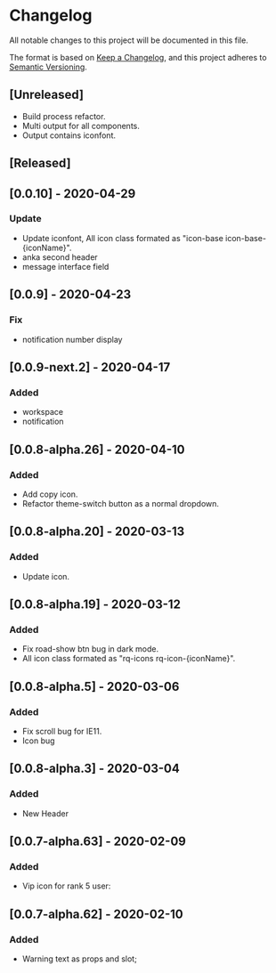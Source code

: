 # Changelog

All notable changes to this project will be documented in this file.

The format is based on [Keep a Changelog](https://keepachangelog.com/en/1.0.0/),
and this project adheres to [Semantic Versioning](https://semver.org/spec/v2.0.0.html).

## [Unreleased]

- Build process refactor.
- Multi output for all components.
- Output contains iconfont.

## [Released]

## [0.0.10] - 2020-04-29

### Update

- Update iconfont, All icon class formated as "icon-base icon-base-{iconName}".
- anka second header
- message interface field

## [0.0.9] - 2020-04-23

### Fix

- notification number display

## [0.0.9-next.2] - 2020-04-17

### Added

- workspace
- notification

## [0.0.8-alpha.26] - 2020-04-10

### Added

- Add copy icon.
- Refactor theme-switch button as a normal dropdown.

## [0.0.8-alpha.20] - 2020-03-13

### Added

- Update icon.

## [0.0.8-alpha.19] - 2020-03-12

### Added

- Fix road-show btn bug in dark mode.
- All icon class formated as "rq-icons rq-icon-{iconName}".

## [0.0.8-alpha.5] - 2020-03-06

### Added

- Fix scroll bug for IE11.
- Icon bug

## [0.0.8-alpha.3] - 2020-03-04

### Added

- New Header

## [0.0.7-alpha.63] - 2020-02-09

### Added

- Vip icon for rank 5 user:

## [0.0.7-alpha.62] - 2020-02-10

### Added

- Warning text as props and slot;
